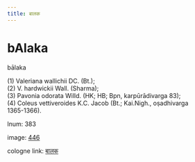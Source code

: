 ```yaml
---
title: बालक
---
```


# bAlaka

bālaka  <div n="P" />(1) Valeriana wallichii DC. (Bt.); <div n="P" />(2) V. hardwickii Wall. (Sharma); <div n="P" />(3) Pavonia odorata Willd. (HK; HB; Bpn, karpūrādivarga 83); <div n="P" />(4) Coleus vettiveroides K.C. Jacob (Bt.; Kai.Nigh., oṣadhivarga <div n="lb" />1365-1366).

lnum: 383

image: [446](https://www.sanskrit-lexicon.uni-koeln.de/scans/csl-apidev/servepdf.php?dict=snp&page=446)

cologne link: [बालक](https://sanskrit-lexicon.uni-koeln.de/scans/csl-apidev/getword.php?dict=snp&key=बालक)

